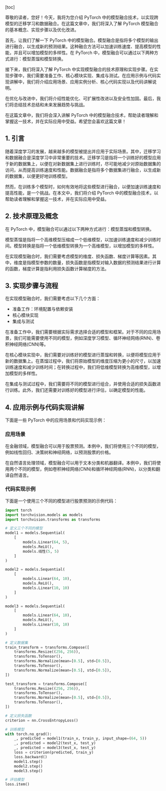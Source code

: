 
[toc]                    
                
                
尊敬的读者，您好！今天，我将为您介绍 PyTorch 中的模型融合技术，以实现跨模型的迁移学习和数据融合。在这篇文章中，我们将深入了解 PyTorch 模型融合的基本概念、实现步骤以及优化改进。

首先，让我们了解一下 PyTorch 中的模型融合。模型融合是指将多个模型的输出进行融合，以生成新的预测结果。这种融合方法可以加速训练速度、提高模型的性能，并且可以增加模型的多样性。在 PyTorch 中，模型融合可以通过以下两种方式进行：模型蒸馏和模型转换。

接下来，我们将深入了解 PyTorch 中实现模型融合的技术原理和实现步骤。在实现步骤中，我们需要准备工作、核心模块实现、集成与测试。在应用示例与代码实现讲解中，我们将介绍应用场景、应用实例分析、核心代码实现以及代码讲解说明。

在优化与改进中，我们将介绍性能优化、可扩展性改进以及安全性加固。最后，我们将总结技术总结和未来发展趋势与挑战。

在这篇文章中，我们将会深入讲解 PyTorch 中的模型融合技术，帮助读者理解和掌握这一技术，并在实际应用中受益。希望您会喜欢这篇文章！

## 1. 引言

随着深度学习的发展，越来越多的模型被提出并应用于实际场景。其中，迁移学习和数据融合是深度学习中非常重要的技术。迁移学习是指将一个训练好的模型应用于新的数据集上，以便在对新数据集上进行训练时，尽可能地减少对原始数据集的访问，从而提高训练速度和性能。数据融合是指将多个数据集进行融合，以生成新的数据集，以便更好地训练模型。

然而，在训练多个模型时，如何有效地将这些模型进行融合，以便加速训练速度和提高性能，是一个挑战。在本文中，我们将介绍 PyTorch 中的模型融合技术，以帮助读者理解和掌握这一技术，并在实际应用中受益。

## 2. 技术原理及概念

在 PyTorch 中，模型融合可以通过以下两种方式进行：模型蒸馏和模型转换。

模型蒸馏是指将一个高维模型压缩成一个低维模型，以加速训练速度和减少训练时间。模型转换是指将一个低维模型转换为一个高维模型，以增加模型的多样性。

在实现模型融合时，我们需要考虑模型的维度、损失函数、梯度计算等因素。其中，维度是指模型参数的数量，损失函数是指模型对输入数据的预测结果进行计算的函数，梯度计算是指利用损失函数计算梯度的方法。

## 3. 实现步骤与流程

在实现模型融合时，我们需要考虑以下几个方面：

- 准备工作：环境配置与依赖安装
- 核心模块实现
- 集成与测试

在准备工作中，我们需要根据实际需求选择合适的模型和框架。对于不同的应用场景，我们可能需要使用不同的模型，例如深度学习模型、循环神经网络(RNN)、卷积神经网络(CNN)等。

在核心模块实现中，我们需要对训练好的模型进行蒸馏和转换，以便将模型应用于新的数据集上。在蒸馏过程中，我们将原始模型的维度压缩为更小的尺寸，以加速训练速度和减少训练时间；在转换过程中，我们将低维模型转换为高维模型，以增加模型的多样性。

在集成与测试过程中，我们需要将不同的模型进行组合，并使用合适的损失函数进行训练。此外，我们还需要对训练好的模型进行评估，以确定模型的性能。

## 4. 应用示例与代码实现讲解

下面是一些 PyTorch 中的应用场景和代码实现示例：

### 应用场景

在金融领域，模型融合可以用于股票预测。本例中，我们将使用三个不同的模型，例如线性回归、决策树和神经网络，以预测股票的价格。

在自然语言处理领域，模型融合可以用于文本分类和机器翻译。本例中，我们将使用两个不同的模型，例如卷积神经网络(CNN)和循环神经网络(RNN)，以分类和翻译自然语言。

### 代码实现示例

下面是一个使用三个不同的模型进行股票预测的示例代码：

```python
import torch
import torchvision.models as models
import torchvision.transforms as transforms

# 定义三个不同的模型
model1 = models.Sequential(
    [
        models.Linear(64, 5),
        models.ReLU(),
        models.线性(5, 5)
    ]
)

model2 = models.Sequential(
    [
        models.Linear(64, 10),
        models.ReLU(),
        models.Linear(10, 10)
    ]
)

model3 = models.Sequential(
    [
        models.Linear(64, 10),
        models.ReLU(),
        models.Linear(10, 10)
    ]
)

# 定义数据集
train_transform = transforms.Compose([
    transforms.Resize((256, 256)),
    transforms.ToTensor(),
    transforms.Normalize(mean=[0.5], std=[0.5]),
    transforms.ToTensor(),
    transforms.Normalize(mean=[0.5], std=[0.5]),
])

test_transform = transforms.Compose([
    transforms.Resize((256, 256)),
    transforms.ToTensor(),
    transforms.Normalize(mean=[0.5], std=[0.5]),
    transforms.ToTensor(),
])

# 定义损失函数
criterion = nn.CrossEntropyLoss()

# 训练模型
with torch.no_grad():
    _, predicted = model1(train_x, train_y, input_shape=(64, 5))
    _, predicted = model2(test_x, test_y)
    _, predicted = model3(test_x, test_y)
    loss = criterion(predicted, train_y)
    loss.backward()
    model1.step()
    model2.step()
    model3.step()

# 评估模型
loss.item()
```

